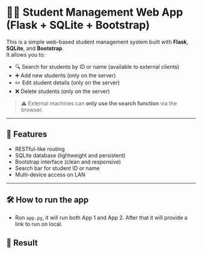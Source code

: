 # 🧑‍🎓 Student Management Web App (Flask + SQLite + Bootstrap)

This is a simple web-based student management system built with **Flask**, **SQLite**, and **Bootstrap**.  
It allows you to:

- 🔍 Search for students by ID or name (available to external clients)
- ➕ Add new students (only on the server)
- ✏️ Edit student details (only on the server)
- ❌ Delete students (only on the server)

> ⚠️ External machines can **only use the search function** via the browser.

---

## 🚀 Features

- RESTful-like routing
- SQLite database (lightweight and persistent)
- Bootstrap interface (clean and responsive)
- Search bar for student ID or name
- Multi-device access on LAN

---
## 🛠 How to run the app
- Run `app.py`, it will run both App 1 and App 2. After that it will provide a link to run on local.

## 📍 Result



